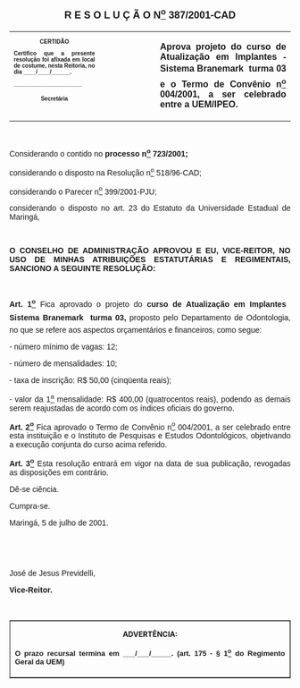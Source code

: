 <BODY>

<B><FONT FACE="Arial" SIZE=4><P ALIGN="CENTER"><A NAME="_Toc445798786"></P>
<P ALIGN="CENTER">R E S O L U &Ccedil; &Atilde; O  N<U><SUP>o</U></SUP>  387/2001-CAD</P>
</B></FONT><FONT FACE="Arial"><P ALIGN="JUSTIFY"></P></FONT>
<TABLE CELLSPACING=0 BORDER=0 CELLPADDING=7 WIDTH=612>
<TR><TD WIDTH="32%" VALIGN="TOP">
<B><FONT FACE="Arial" SIZE=1><P ALIGN="CENTER">CERTID&Atilde;O</P>
<P ALIGN="JUSTIFY">   Certifico que a presente resolu&ccedil;&atilde;o foi afixada em local de costume, nesta Reitoria, no dia ____/____/______.</P>
<P ALIGN="JUSTIFY"></P>
<P ALIGN="JUSTIFY">______________________</P>
<P ALIGN="CENTER">Secret&aacute;ria</B></FONT></TD>
<TD WIDTH="20%" VALIGN="TOP">&nbsp;</TD>
<TD WIDTH="48%" VALIGN="TOP">
<B><FONT FACE="Arial"><P ALIGN="JUSTIFY">Aprova projeto do curso de Atualiza&ccedil;&atilde;o em Implantes - Sistema Branemark  turma 03 e o Termo de Conv&ecirc;nio n<U><SUP>o</U></SUP> 004/2001, a ser celebrado entre a UEM/IPEO.</B></FONT></TD>
</TR>
</TABLE>

<FONT FACE="Arial"><P ALIGN="JUSTIFY"></P>
<P ALIGN="JUSTIFY">&nbsp;</P>
<P ALIGN="JUSTIFY">&#9;Considerando o contido no <B>processo n<U><SUP>o</U></SUP> 723/2001;</P>
</B><P ALIGN="JUSTIFY">&#9;considerando o disposto na Resolu&ccedil;&atilde;o n<U><SUP>o</U></SUP> 518/96-CAD;</P>
<P ALIGN="JUSTIFY">&#9;considerando o Parecer n<U><SUP>o</U></SUP> 399/2001-PJU;</P>
<P ALIGN="JUSTIFY">considerando o disposto no art. 23 do Estatuto da Universidade Estadual de Maring&aacute;,</P>
<P ALIGN="JUSTIFY"></P>
<P ALIGN="JUSTIFY">&nbsp;</P>
<B><P ALIGN="JUSTIFY">O CONSELHO DE ADMINISTRA&Ccedil;&Atilde;O APROVOU E EU, VICE-REITOR, NO USO DE MINHAS ATRIBUI&Ccedil;&Otilde;ES ESTATUT&Aacute;RIAS E REGIMENTAIS, SANCIONO A SEGUINTE RESOLU&Ccedil;&Atilde;O:</P>
</B><P ALIGN="JUSTIFY"></P>
<P ALIGN="JUSTIFY">&nbsp;</P>
<B><P ALIGN="JUSTIFY">Art. 1<U><SUP>o</B></U></SUP> Fica aprovado o projeto do <B>curso de Atualiza&ccedil;&atilde;o em Implantes  Sistema Branemark  turma 03,</B> proposto pelo Departamento de Odontologia, no que se refere aos aspectos or&ccedil;ament&aacute;rios e financeiros, como segue:</P>
<P ALIGN="JUSTIFY">- n&uacute;mero m&iacute;nimo de vagas: 12;</P>
<P ALIGN="JUSTIFY">- n&uacute;mero de mensalidades: 10;</P>
<P ALIGN="JUSTIFY">- taxa de inscri&ccedil;&atilde;o: R$ 50,00 (cinq&uuml;enta reais);</P>
<P ALIGN="JUSTIFY">- valor da 1<U><SUP>a</U></SUP> mensalidade: R$ 400,00 (quatrocentos reais), podendo as demais serem reajustadas de acordo com os &iacute;ndices oficiais do governo.</P>
<P ALIGN="JUSTIFY">&#9;<B>Art. 2<U><SUP>o</U></SUP> </B>Fica aprovado o Termo de Conv&ecirc;nio n<U><SUP>o</U></SUP> 004/2001, a ser celebrado entre esta institui&ccedil;&atilde;o e o Instituto de Pesquisas e Estudos Odontol&oacute;gicos, objetivando a execu&ccedil;&atilde;o conjunta do curso acima referido.</P>
<B><P ALIGN="JUSTIFY">Art. 3<U><SUP>o</U></SUP> </B>Esta resolu&ccedil;&atilde;o entrar&aacute; em vigor na data de sua publica&ccedil;&atilde;o, revogadas as disposi&ccedil;&otilde;es em contr&aacute;rio.</P>
<P ALIGN="JUSTIFY">&#9;D&ecirc;-se ci&ecirc;ncia.</P>
<P ALIGN="JUSTIFY">&#9;Cumpra-se.</P>
<P ALIGN="JUSTIFY">Maring&aacute;, 5 de julho de 2001.</P>
<P ALIGN="JUSTIFY"></P>
<P ALIGN="JUSTIFY">&nbsp;</P>
<P ALIGN="JUSTIFY">&nbsp;</P>
<P ALIGN="JUSTIFY">Jos&eacute; de Jesus Previdelli,</P>
<B><P ALIGN="JUSTIFY">Vice-Reitor.</P>
</B><P ALIGN="JUSTIFY"></P>
<P ALIGN="JUSTIFY">&nbsp;</P></FONT>
<TABLE BORDER CELLSPACING=1 CELLPADDING=4 WIDTH=207>
<TR><TD VALIGN="TOP">
<B><FONT SIZE=2><P ALIGN="CENTER">ADVERT&Ecirc;NCIA:</P>
</FONT><FONT FACE="Arial" SIZE=2><P ALIGN="JUSTIFY">O prazo recursal termina em ___/___/_____. (art. 175 - § 1<U><SUP>o</U></SUP> do Regimento Geral da UEM)</B></FONT></TD>
</TR>
</TABLE>

<FONT SIZE=2><P></A></P></FONT></BODY>
